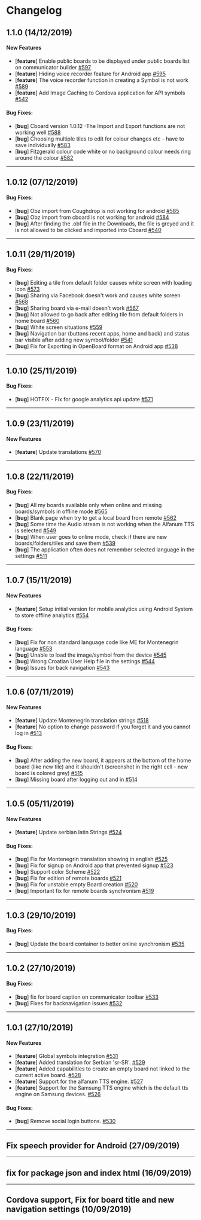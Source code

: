 # Changelog

## 1.1.0 (14/12/2019)

#### New Features

- [**feature**] Enable public boards to be displayed under public boards list on communicator builder  [#597](https://github.com/cboard-org/cboard/issues/597)
- [**feature**] Hiding voice recorder feature for Android app  [#595](https://github.com/cboard-org/cboard/issues/595)
- [**feature**] The voice recorder function in creating a Symbol is not work [#589](https://github.com/cboard-org/cboard/issues/589)
- [**feature**] Add Image Caching to Cordova application for API symbols [#542](https://github.com/cboard-org/cboard/issues/542)

#### Bug Fixes:

- [**bug**] Cboard version 1.0.12 -The Import and Export functions are not working well [#588](https://github.com/cboard-org/cboard/issues/588)
- [**bug**] Choosing multiple tiles to edit for colour changes etc - have to save individually [#583](https://github.com/cboard-org/cboard/issues/583)
- [**bug**] Fitzgerald colour code white or no background colour needs ring around the colour [#582](https://github.com/cboard-org/cboard/issues/582)

---

## 1.0.12 (07/12/2019)

#### Bug Fixes:

- [**bug**] Obz import from Coughdrop is not working for android  [#585](https://github.com/cboard-org/cboard/issues/585)
- [**bug**] Obz import from cboard is not working for android  [#584](https://github.com/cboard-org/cboard/issues/584)
- [**bug**] After finding the .obf file in the Downloads, the file is greyed and it is not allowed to be clicked and imported into Cboard [#540](https://github.com/cboard-org/cboard/issues/540)

---

## 1.0.11 (29/11/2019)

#### Bug Fixes:

- [**bug**] Editing a tile from default folder causes white screen with loading icon [#573](https://github.com/cboard-org/cboard/issues/573)
- [**bug**] Sharing via Facebook doesn't work and causes white screen [#568](https://github.com/cboard-org/cboard/issues/568)
- [**bug**] Sharing board via e-mail doesn't work [#567](https://github.com/cboard-org/cboard/issues/567)
- [**bug**] Not allowed to go back after editing tile from default folders in home board  [#560](https://github.com/cboard-org/cboard/issues/560)
- [**bug**] White screen situations [#559](https://github.com/cboard-org/cboard/issues/559)
- [**bug**] Navigation bar (buttons recent apps, home and back) and status bar visible after adding new symbol/folder [#541](https://github.com/cboard-org/cboard/issues/541)
- [**bug**] Fix for Exporting in OpenBoard format on Android app  [#538](https://github.com/cboard-org/cboard/issues/538)

---

## 1.0.10 (25/11/2019)

#### Bug Fixes:

- [**bug**] HOTFIX - Fix for  google analytics api update [#571](https://github.com/cboard-org/cboard/issues/571)

---

## 1.0.9 (23/11/2019)

#### New Features

- [**feature**] Update translations [#570](https://github.com/cboard-org/cboard/issues/570)

---

## 1.0.8 (22/11/2019)

#### Bug Fixes:

- [**bug**] All my boards available only when online and missing boards/symbols in offline mode [#565](https://github.com/cboard-org/cboard/issues/565)
- [**bug**] Blank page when try to get a local board from remote  [#562](https://github.com/cboard-org/cboard/issues/562)
- [**bug**] Some time the Audio stream is not working when the Alfanum TTS is selected [#549](https://github.com/cboard-org/cboard/issues/549)
- [**bug**] When user goes to online mode, check if there are new boards/folders/tiles and save them [#539](https://github.com/cboard-org/cboard/issues/539)
- [**bug**] The application often does not remember selected language in the settings [#511](https://github.com/cboard-org/cboard/issues/511)

---

## 1.0.7 (15/11/2019)

#### New Features

- [**feature**] Setup initial version for mobile analytics using Android System to store offline analytics  [#554](https://github.com/cboard-org/cboard/issues/554)

#### Bug Fixes:

- [**bug**] Fix for non standard language code like ME for Montenegrin language [#553](https://github.com/cboard-org/cboard/issues/553)
- [**bug**] Unable to load the image/symbol from the device  [#545](https://github.com/cboard-org/cboard/issues/545)
- [**bug**] Wrong Croatian User Help file in the settings [#544](https://github.com/cboard-org/cboard/issues/544)
- [**bug**] Issues for back navigation [#543](https://github.com/cboard-org/cboard/issues/543)

---

## 1.0.6 (07/11/2019)

#### New Features

- [**feature**] Update Montenegrin translation strings  [#518](https://github.com/cboard-org/cboard/issues/518)
- [**feature**] No option to change password if you forget it and you cannot log in [#513](https://github.com/cboard-org/cboard/issues/513)

#### Bug Fixes:

- [**bug**] After adding the new board, it appears at the bottom of the home board (like new tile) and it shouldn't (screenshot in the right cell - new board is colored grey) [#515](https://github.com/cboard-org/cboard/issues/515)
- [**bug**] Missing board after logging out and in [#514](https://github.com/cboard-org/cboard/issues/514)

---

## 1.0.5 (05/11/2019)

#### New Features

- [**feature**] Update serbian latin Strings [#524](https://github.com/cboard-org/cboard/issues/524)

#### Bug Fixes:

- [**bug**] Fix for Montenegrin translation showing in english [#525](https://github.com/cboard-org/cboard/issues/525)
- [**bug**] Fix for signup on Android app that prevented signup  [#523](https://github.com/cboard-org/cboard/issues/523)
- [**bug**] Support color Scheme [#522](https://github.com/cboard-org/cboard/issues/522)
- [**bug**] Fix for edition of remote boards [#521](https://github.com/cboard-org/cboard/issues/521)
- [**bug**] Fix for unstable empty Board creation [#520](https://github.com/cboard-org/cboard/issues/520)
- [**bug**] Important fix for remote boards synchronism [#519](https://github.com/cboard-org/cboard/issues/519)

---

## 1.0.3 (29/10/2019)

#### Bug Fixes:

- [**bug**] Update the board container to better online synchronism  [#535](https://github.com/cboard-org/cboard/issues/535)

---

## 1.0.2 (27/10/2019)

#### Bug Fixes:

- [**bug**]  fix for board caption on communicator toolbar [#533](https://github.com/cboard-org/cboard/issues/533)
- [**bug**] Fixes for backnavigation issues [#532](https://github.com/cboard-org/cboard/issues/532)

---

## 1.0.1 (27/10/2019)

#### New Features

- [**feature**] Global symbols integration [#531](https://github.com/cboard-org/cboard/issues/531)
- [**feature**] Added translation for Serbian 'sr-SR'.  [#529](https://github.com/cboard-org/cboard/issues/529)
- [**feature**] Added capabilities to create an empty board not linked to the current active board. [#528](https://github.com/cboard-org/cboard/issues/528)
- [**feature**] Support for the alfanum TTS engine. [#527](https://github.com/cboard-org/cboard/issues/527)
- [**feature**] Support for the Samsung TTS engine which is the default tts engine on Samsung devices. [#526](https://github.com/cboard-org/cboard/issues/526)

#### Bug Fixes:

- [**bug**] Remove social login buttons. [#530](https://github.com/cboard-org/cboard/issues/530)

---

## Fix speech provider for Android  (27/09/2019)

---

## fix for package json and index html  (16/09/2019)

---

## Cordova support, Fix for board title and new navigation settings  (10/09/2019)
